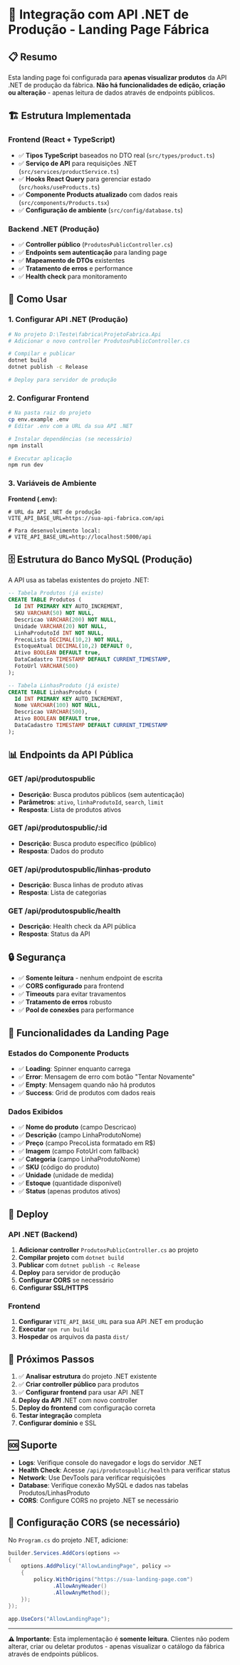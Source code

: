 # 🔗 Integração com API .NET de Produção - Landing Page Fábrica

## 📋 Resumo

Esta landing page foi configurada para **apenas visualizar produtos** da API .NET de produção da fábrica. **Não há funcionalidades de edição, criação ou alteração** - apenas leitura de dados através de endpoints públicos.

## 🏗️ Estrutura Implementada

### Frontend (React + TypeScript)
- ✅ **Tipos TypeScript** baseados no DTO real (`src/types/product.ts`)
- ✅ **Serviço de API** para requisições .NET (`src/services/productService.ts`)
- ✅ **Hooks React Query** para gerenciar estado (`src/hooks/useProducts.ts`)
- ✅ **Componente Products atualizado** com dados reais (`src/components/Products.tsx`)
- ✅ **Configuração de ambiente** (`src/config/database.ts`)

### Backend .NET (Produção)
- ✅ **Controller público** (`ProdutosPublicController.cs`)
- ✅ **Endpoints sem autenticação** para landing page
- ✅ **Mapeamento de DTOs** existentes
- ✅ **Tratamento de erros** e performance
- ✅ **Health check** para monitoramento

## 🚀 Como Usar

### 1. Configurar API .NET (Produção)

```bash
# No projeto D:\Teste\fabrica\ProjetoFabrica.Api
# Adicionar o novo controller ProdutosPublicController.cs

# Compilar e publicar
dotnet build
dotnet publish -c Release

# Deploy para servidor de produção
```

### 2. Configurar Frontend

```bash
# Na pasta raiz do projeto
cp env.example .env
# Editar .env com a URL da sua API .NET

# Instalar dependências (se necessário)
npm install

# Executar aplicação
npm run dev
```

### 3. Variáveis de Ambiente

**Frontend (.env):**
```env
# URL da API .NET de produção
VITE_API_BASE_URL=https://sua-api-fabrica.com/api

# Para desenvolvimento local:
# VITE_API_BASE_URL=http://localhost:5000/api
```

## 🗄️ Estrutura do Banco MySQL (Produção)

A API usa as tabelas existentes do projeto .NET:

```sql
-- Tabela Produtos (já existe)
CREATE TABLE Produtos (
  Id INT PRIMARY KEY AUTO_INCREMENT,
  SKU VARCHAR(50) NOT NULL,
  Descricao VARCHAR(200) NOT NULL,
  Unidade VARCHAR(20) NOT NULL,
  LinhaProdutoId INT NOT NULL,
  PrecoLista DECIMAL(10,2) NOT NULL,
  EstoqueAtual DECIMAL(10,2) DEFAULT 0,
  Ativo BOOLEAN DEFAULT true,
  DataCadastro TIMESTAMP DEFAULT CURRENT_TIMESTAMP,
  FotoUrl VARCHAR(500)
);

-- Tabela LinhasProduto (já existe)
CREATE TABLE LinhasProduto (
  Id INT PRIMARY KEY AUTO_INCREMENT,
  Nome VARCHAR(100) NOT NULL,
  Descricao VARCHAR(500),
  Ativo BOOLEAN DEFAULT true,
  DataCadastro TIMESTAMP DEFAULT CURRENT_TIMESTAMP
);
```

## 📊 Endpoints da API Pública

### GET /api/produtospublic
- **Descrição**: Busca produtos públicos (sem autenticação)
- **Parâmetros**: `ativo`, `linhaProdutoId`, `search`, `limit`
- **Resposta**: Lista de produtos ativos

### GET /api/produtospublic/:id
- **Descrição**: Busca produto específico (público)
- **Resposta**: Dados do produto

### GET /api/produtospublic/linhas-produto
- **Descrição**: Busca linhas de produto ativas
- **Resposta**: Lista de categorias

### GET /api/produtospublic/health
- **Descrição**: Health check da API pública
- **Resposta**: Status da API

## 🔒 Segurança

- ✅ **Somente leitura** - nenhum endpoint de escrita
- ✅ **CORS configurado** para frontend
- ✅ **Timeouts** para evitar travamentos
- ✅ **Tratamento de erros** robusto
- ✅ **Pool de conexões** para performance

## 🎨 Funcionalidades da Landing Page

### Estados do Componente Products
- ✅ **Loading**: Spinner enquanto carrega
- ✅ **Error**: Mensagem de erro com botão "Tentar Novamente"
- ✅ **Empty**: Mensagem quando não há produtos
- ✅ **Success**: Grid de produtos com dados reais

### Dados Exibidos
- ✅ **Nome do produto** (campo Descricao)
- ✅ **Descrição** (campo LinhaProdutoNome)
- ✅ **Preço** (campo PrecoLista formatado em R$)
- ✅ **Imagem** (campo FotoUrl com fallback)
- ✅ **Categoria** (campo LinhaProdutoNome)
- ✅ **SKU** (código do produto)
- ✅ **Unidade** (unidade de medida)
- ✅ **Estoque** (quantidade disponível)
- ✅ **Status** (apenas produtos ativos)

## 🚀 Deploy

### API .NET (Backend)
1. **Adicionar controller** `ProdutosPublicController.cs` ao projeto
2. **Compilar projeto** com `dotnet build`
3. **Publicar** com `dotnet publish -c Release`
4. **Deploy** para servidor de produção
5. **Configurar CORS** se necessário
6. **Configurar SSL/HTTPS**

### Frontend
1. **Configurar** `VITE_API_BASE_URL` para sua API .NET em produção
2. **Executar** `npm run build`
3. **Hospedar** os arquivos da pasta `dist/`

## 📝 Próximos Passos

1. ✅ **Analisar estrutura** do projeto .NET existente
2. ✅ **Criar controller público** para produtos
3. ✅ **Configurar frontend** para usar API .NET
4. **Deploy da API** .NET com novo controller
5. **Deploy do frontend** com configuração correta
6. **Testar integração** completa
7. **Configurar domínio** e SSL

## 🆘 Suporte

- **Logs**: Verifique console do navegador e logs do servidor .NET
- **Health Check**: Acesse `/api/produtospublic/health` para verificar status
- **Network**: Use DevTools para verificar requisições
- **Database**: Verifique conexão MySQL e dados nas tabelas Produtos/LinhasProduto
- **CORS**: Configure CORS no projeto .NET se necessário

## 🔧 Configuração CORS (se necessário)

No `Program.cs` do projeto .NET, adicione:

```csharp
builder.Services.AddCors(options =>
{
    options.AddPolicy("AllowLandingPage", policy =>
    {
        policy.WithOrigins("https://sua-landing-page.com")
              .AllowAnyHeader()
              .AllowAnyMethod();
    });
});

app.UseCors("AllowLandingPage");
```

---

**⚠️ Importante**: Esta implementação é **somente leitura**. Clientes não podem alterar, criar ou deletar produtos - apenas visualizar o catálogo da fábrica através de endpoints públicos.
